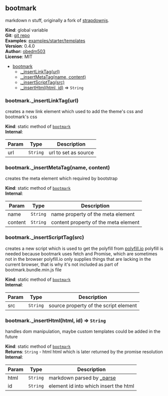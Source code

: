 <a name="bootmark"></a>

## bootmark
markdown n stuff, originally a fork of [strapdownjs](http://strapdownjs.com).

**Kind**: global variable  
**Git**: [git repo](https://github.com/obedm503/bootmark.git)  
**Examples**: [examples/starter/templates](https://obedm503.github.io/bootmark/examples/index.html)  
**Version**: 0.4.0  
**Author:** [obedm503](https://github.com/obedm503/)  
**License**: MIT  

* [bootmark](#bootmark)
    * [._insertLinkTag(url)](#bootmark._insertLinkTag)
    * [._insertMetaTag(name, content)](#bootmark._insertMetaTag)
    * [._insertScriptTag(src)](#bootmark._insertScriptTag)
    * [._insertHtml(html, id)](#bootmark._insertHtml) ⇒ <code>String</code>

<a name="bootmark._insertLinkTag"></a>

### bootmark._insertLinkTag(url)
creates a new link element which used to add the theme's css and bootmark's css

**Kind**: static method of <code>[bootmark](#bootmark)</code>  
**Internal**:   

| Param | Type | Description |
| --- | --- | --- |
| url | <code>String</code> | url to set as source |

<a name="bootmark._insertMetaTag"></a>

### bootmark._insertMetaTag(name, content)
creates the meta element which required by bootstrap

**Kind**: static method of <code>[bootmark](#bootmark)</code>  
**Internal**:   

| Param | Type | Description |
| --- | --- | --- |
| name | <code>String</code> | name property of the meta element |
| content | <code>String</code> | content property of the meta element |

<a name="bootmark._insertScriptTag"></a>

### bootmark._insertScriptTag(src)
creates a new script which is used to get the polyfill from [polyfill.io](https://polyfill.io/v2/docs/)polyfill is needed because bootmark uses fetch and Promise, which are sometimes not in the browserpolyfill.io only supplies things that are lacking in the current browser, that is why it's not included as part of bootmark.bundle.min.js file

**Kind**: static method of <code>[bootmark](#bootmark)</code>  
**Internal**:   

| Param | Type | Description |
| --- | --- | --- |
| src | <code>String</code> | source property of the script element |

<a name="bootmark._insertHtml"></a>

### bootmark._insertHtml(html, id) ⇒ <code>String</code>
handles dom manipulation, maybe custom templates could be added in the future

**Kind**: static method of <code>[bootmark](#bootmark)</code>  
**Returns**: <code>String</code> - html html which is later returned by the promise resolution  
**Internal**:   

| Param | Type | Description |
| --- | --- | --- |
| html | <code>String</code> | markdown parsed by [_parse](#bootmark._parse) |
| id | <code>String</code> | element id into which insert the html |

